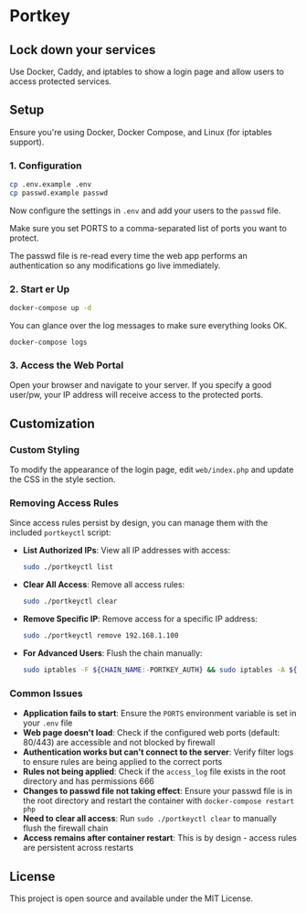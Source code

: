 # Portkey

## Lock down your services

Use Docker, Caddy, and iptables to show a login page and allow users to access protected services.

## Setup

Ensure you're using Docker, Docker Compose, and Linux (for iptables support).

### 1. Configuration

```bash
cp .env.example .env
cp passwd.example passwd
```

Now configure the settings in `.env` and add your users to the `passwd` file.

Make sure you set PORTS to a comma-separated list of ports you want to protect.

The passwd file is re-read every time the web app performs an
authentication so any modifications go live immediately.

### 2. Start er Up

```bash
docker-compose up -d
```

You can glance over the log messages to make sure everything looks OK.

```
docker-compose logs
```

### 3. Access the Web Portal

Open your browser and navigate to your server. If you specify a
good user/pw, your IP address will receive access to the protected ports.

## Customization

### Custom Styling

To modify the appearance of the login page, edit `web/index.php` and update the CSS in the style section.

### Removing Access Rules

Since access rules persist by design, you can manage them with the included `portkeyctl` script:

   - **List Authorized IPs**: View all IP addresses with access:
     ```bash
     sudo ./portkeyctl list
     ```

   - **Clear All Access**: Remove all access rules:
     ```bash
     sudo ./portkeyctl clear
     ```

   - **Remove Specific IP**: Remove access for a specific IP address:
     ```bash
     sudo ./portkeyctl remove 192.168.1.100
     ```

   - **For Advanced Users**: Flush the chain manually:
     ```bash
     sudo iptables -F ${CHAIN_NAME:-PORTKEY_AUTH} && sudo iptables -A ${CHAIN_NAME:-PORTKEY_AUTH} -j DROP
     ```

### Common Issues

- **Application fails to start**: Ensure the `PORTS` environment variable is set in your `.env` file
- **Web page doesn't load**: Check if the configured web ports (default: 80/443) are accessible and not blocked by firewall
- **Authentication works but can't connect to the server**: Verify filter logs to ensure rules are being applied to the correct ports
- **Rules not being applied**: Check if the `access_log` file exists in the root directory and has permissions 666
- **Changes to passwd file not taking effect**: Ensure your passwd file is in the root directory and restart the container with `docker-compose restart php`
- **Need to clear all access**: Run `sudo ./portkeyctl clear` to manually flush the firewall chain
- **Access remains after container restart**: This is by design - access rules are persistent across restarts

## License

This project is open source and available under the MIT License.
